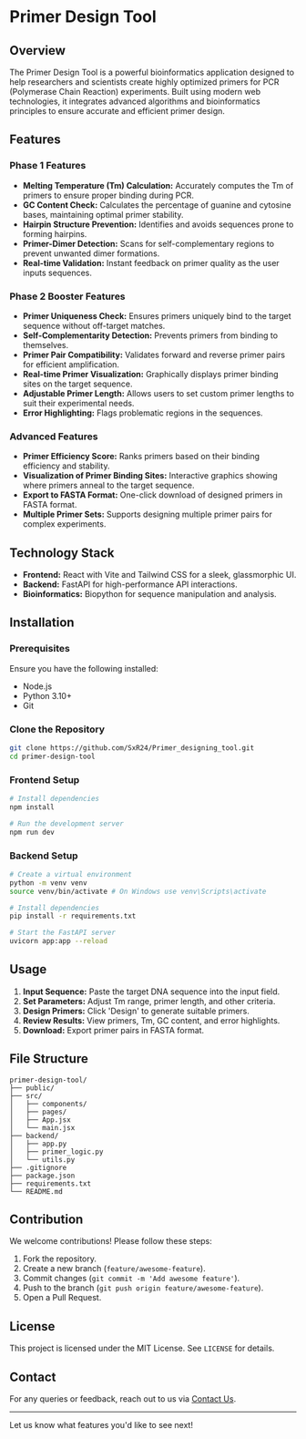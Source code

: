 # Primer Design Tool

## Overview
The Primer Design Tool is a powerful bioinformatics application designed to help researchers and scientists create highly optimized primers for PCR (Polymerase Chain Reaction) experiments. Built using modern web technologies, it integrates advanced algorithms and bioinformatics principles to ensure accurate and efficient primer design.

## Features

### Phase 1 Features
- **Melting Temperature (Tm) Calculation:** Accurately computes the Tm of primers to ensure proper binding during PCR.
- **GC Content Check:** Calculates the percentage of guanine and cytosine bases, maintaining optimal primer stability.
- **Hairpin Structure Prevention:** Identifies and avoids sequences prone to forming hairpins.
- **Primer-Dimer Detection:** Scans for self-complementary regions to prevent unwanted dimer formations.
- **Real-time Validation:** Instant feedback on primer quality as the user inputs sequences.

### Phase 2 Booster Features
- **Primer Uniqueness Check:** Ensures primers uniquely bind to the target sequence without off-target matches.
- **Self-Complementarity Detection:** Prevents primers from binding to themselves.
- **Primer Pair Compatibility:** Validates forward and reverse primer pairs for efficient amplification.
- **Real-time Primer Visualization:** Graphically displays primer binding sites on the target sequence.
- **Adjustable Primer Length:** Allows users to set custom primer lengths to suit their experimental needs.
- **Error Highlighting:** Flags problematic regions in the sequences.

### Advanced Features
- **Primer Efficiency Score:** Ranks primers based on their binding efficiency and stability.
- **Visualization of Primer Binding Sites:** Interactive graphics showing where primers anneal to the target sequence.
- **Export to FASTA Format:** One-click download of designed primers in FASTA format.
- **Multiple Primer Sets:** Supports designing multiple primer pairs for complex experiments.

## Technology Stack
- **Frontend:** React with Vite and Tailwind CSS for a sleek, glassmorphic UI.
- **Backend:** FastAPI for high-performance API interactions.
- **Bioinformatics:** Biopython for sequence manipulation and analysis.

## Installation

### Prerequisites
Ensure you have the following installed:
- Node.js
- Python 3.10+
- Git

### Clone the Repository
```bash
git clone https://github.com/SxR24/Primer_designing_tool.git
cd primer-design-tool
```

### Frontend Setup
```bash
# Install dependencies
npm install

# Run the development server
npm run dev
```

### Backend Setup
```bash
# Create a virtual environment
python -m venv venv
source venv/bin/activate # On Windows use venv\Scripts\activate

# Install dependencies
pip install -r requirements.txt

# Start the FastAPI server
uvicorn app:app --reload
```

## Usage
1. **Input Sequence:** Paste the target DNA sequence into the input field.
2. **Set Parameters:** Adjust Tm range, primer length, and other criteria.
3. **Design Primers:** Click 'Design' to generate suitable primers.
4. **Review Results:** View primers, Tm, GC content, and error highlights.
5. **Download:** Export primer pairs in FASTA format.

## File Structure
```
primer-design-tool/
├── public/
├── src/
│   ├── components/
│   ├── pages/
│   ├── App.jsx
│   └── main.jsx
├── backend/
│   ├── app.py
│   ├── primer_logic.py
│   └── utils.py
├── .gitignore
├── package.json
├── requirements.txt
└── README.md
```

## Contribution
We welcome contributions! Please follow these steps:
1. Fork the repository.
2. Create a new branch (`feature/awesome-feature`).
3. Commit changes (`git commit -m 'Add awesome feature'`).
4. Push to the branch (`git push origin feature/awesome-feature`).
5. Open a Pull Request.

## License
This project is licensed under the MIT License. See `LICENSE` for details.

## Contact
For any queries or feedback, reach out to us via [Contact Us](#).

---

Let us know what features you'd like to see next!

